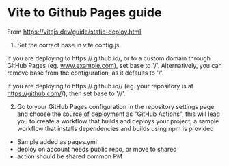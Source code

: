 # Vite to Github Pages guide
From https://vitejs.dev/guide/static-deploy.html

1. Set the correct base in vite.config.js.

If you are deploying to https://<USERNAME>.github.io/, or to a custom domain through GitHub Pages (eg. www.example.com), set base to '/'. 
Alternatively, you can remove base from the configuration, as it defaults to '/'.

If you are deploying to https://<USERNAME>.github.io/<REPO>/ 
(eg. your repository is at https://github.com/<USERNAME>/<REPO>), then set base to '/<REPO>/'.


2. Go to your GitHub Pages configuration in the repository settings page and choose the source of deployment as "GitHub Actions", this will lead you to create a workflow that builds and deploys your project, a sample workflow that installs dependencies and builds using npm is provided

- Sample added as pages.yml
- deploy on account needs public repo, or move to shared
- action should be shared common PM